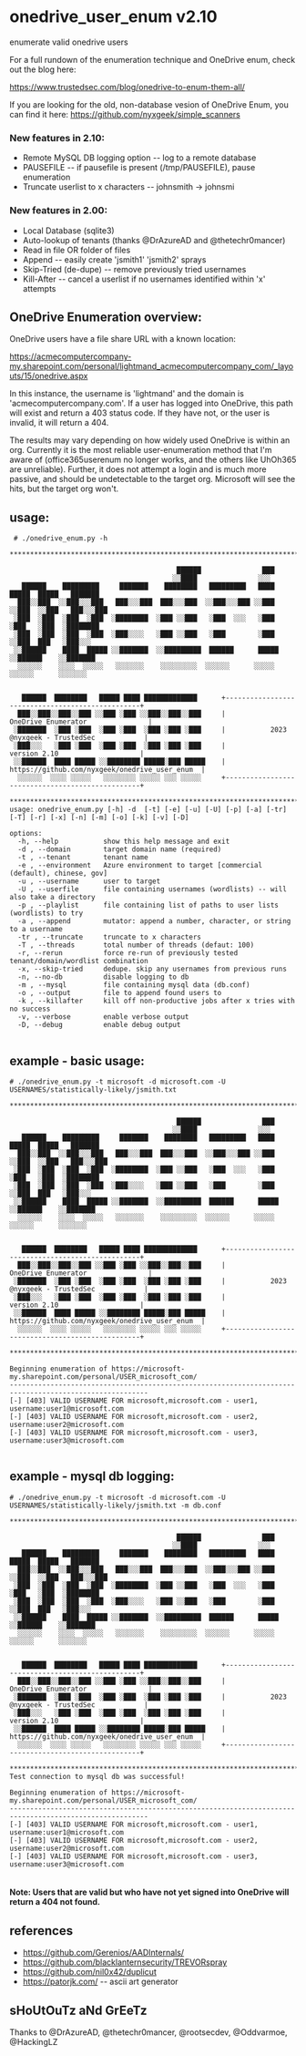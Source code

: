 
# onedrive_user_enum v2.10
enumerate valid onedrive users

For a full rundown of the enumeration technique and OneDrive enum, check out the blog here:

https://www.trustedsec.com/blog/onedrive-to-enum-them-all/


If you are looking for the old, non-database vesion of OneDrive Enum, you can find it here: https://github.com/nyxgeek/simple_scanners


### New features in 2.10:
* Remote MySQL DB logging option -- log to a remote database
* PAUSEFILE -- if pausefile is present (/tmp/PAUSEFILE), pause enumeration
* Truncate userlist to x characters -- johnsmith -> johnsmi

### New features in 2.00:
* Local Database (sqlite3)
* Auto-lookup of tenants (thanks @DrAzureAD and @thetechr0mancer)
* Read in file OR folder of files
* Append -- easily create 'jsmith1' 'jsmith2' sprays
* Skip-Tried (de-dupe) -- remove previously tried usernames
* Kill-After -- cancel a userlist if no usernames identified within 'x' attempts




## OneDrive Enumeration overview:
OneDrive users have a file share URL with a known location:

https://acmecomputercompany-my.sharepoint.com/personal/lightmand_acmecomputercompany_com/_layouts/15/onedrive.aspx

In this instance, the username is 'lightmand' and the domain is 'acmecomputercompany.com'. If a user has logged into OneDrive, this path will exist and return a 403 status code. If they have not, or the user is invalid, it will return a 404.

The results may vary depending on how widely used OneDrive is within an org. Currently it is the most reliable user-enumeration method that I'm aware of (office365userenum no longer works, and the others like UhOh365 are unreliable). Further, it does not attempt a login and is much more passive, and should be undetectable to the target org. Microsoft will see the hits, but the target org won't.


## usage:

```
 # ./onedrive_enum.py -h

*********************************************************************************************************

                                         ██████               ███                          
                                        ░░████               ░░░                           
   ██████    █████████     ███████    ████████   █████████   ████   █████  █████   ███████ 
  ███░░███  ░░███░░░███   ███░░░███  ███░░░███  ░░███░░░███ ░░███  ░░███  ░░███   ███░░░███
 ░███  ░███  ░███  ░███  ░████████  ░███ ░░███   ░███  ░░░   ░███   ░███   ░███  ░████████ 
 ░███  ░███  ░███  ░███  ░███░░░░   ░███ ░░███   ░███        ░███   ░░███  ███   ░███░░░   
 ░░██████    ████  █████ ░░███████  ░░█████████  ██████      █████   ░░██████    ░░███████ 
  ░░░░░░    ░░░░  ░░░░░   ░░░░░░░    ░░░░░░░░░  ░░░░░░      ░░░░░     ░░░░░░      ░░░░░░░  
                                                                             
                                                                             
   ██████  ████████   █████ ████ █████████████      +-------------------------------------------------+
  ███░░███░░███░░███ ░░███ ░███ ░░███░░███░░███     |               OneDrive Enumerator               |
 ░███████  ░███ ░███  ░███ ░███  ░███ ░███ ░███     |           2023 @nyxgeek - TrustedSec            |
 ░███░░░   ░███ ░███  ░███ ░███  ░███ ░███ ░███     |                 version 2.10                    |
 ░░██████  ████ █████ ░░████████ █████░███ █████    |  https://github.com/nyxgeek/onedrive_user_enum  |
  ░░░░░░  ░░░░ ░░░░░   ░░░░░░░░ ░░░░░ ░░░ ░░░░░     +-------------------------------------------------+
                                                                             
*********************************************************************************************************
usage: onedrive_enum.py [-h] -d  [-t] [-e] [-u] [-U] [-p] [-a] [-tr] [-T] [-r] [-x] [-n] [-m] [-o] [-k] [-v] [-D]

options:
  -h, --help           show this help message and exit
  -d , --domain        target domain name (required)
  -t , --tenant        tenant name
  -e , --environment   Azure environment to target [commercial (default), chinese, gov]
  -u , --username      user to target
  -U , --userfile      file containing usernames (wordlists) -- will also take a directory
  -p , --playlist      file containing list of paths to user lists (wordlists) to try
  -a , --append        mutator: append a number, character, or string to a username
  -tr , --truncate     truncate to x characters
  -T , --threads       total number of threads (defaut: 100)
  -r, --rerun          force re-run of previously tested tenant/domain/wordlist combination
  -x, --skip-tried     dedupe. skip any usernames from previous runs
  -n, --no-db          disable logging to db
  -m , --mysql         file containing mysql data (db.conf)
  -o , --output        file to append found users to
  -k , --killafter     kill off non-productive jobs after x tries with no success
  -v, --verbose        enable verbose output
  -D, --debug          enable debug output


```

## example - basic usage:
```
# ./onedrive_enum.py -t microsoft -d microsoft.com -U USERNAMES/statistically-likely/jsmith.txt

*********************************************************************************************************

                                         ██████               ███                          
                                        ░░████               ░░░                           
   ██████    █████████     ███████    ████████   █████████   ████   █████  █████   ███████ 
  ███░░███  ░░███░░░███   ███░░░███  ███░░░███  ░░███░░░███ ░░███  ░░███  ░░███   ███░░░███
 ░███  ░███  ░███  ░███  ░████████  ░███ ░░███   ░███  ░░░   ░███   ░███   ░███  ░████████ 
 ░███  ░███  ░███  ░███  ░███░░░░   ░███ ░░███   ░███        ░███   ░░███  ███   ░███░░░   
 ░░██████    ████  █████ ░░███████  ░░█████████  ██████      █████   ░░██████    ░░███████ 
  ░░░░░░    ░░░░  ░░░░░   ░░░░░░░    ░░░░░░░░░  ░░░░░░      ░░░░░     ░░░░░░      ░░░░░░░  
                                                                             
                                                                             
   ██████  ████████   █████ ████ █████████████      +-------------------------------------------------+
  ███░░███░░███░░███ ░░███ ░███ ░░███░░███░░███     |               OneDrive Enumerator               |
 ░███████  ░███ ░███  ░███ ░███  ░███ ░███ ░███     |           2023 @nyxgeek - TrustedSec            |
 ░███░░░   ░███ ░███  ░███ ░███  ░███ ░███ ░███     |                 version 2.10                    |
 ░░██████  ████ █████ ░░████████ █████░███ █████    |  https://github.com/nyxgeek/onedrive_user_enum  |
  ░░░░░░  ░░░░ ░░░░░   ░░░░░░░░ ░░░░░ ░░░ ░░░░░     +-------------------------------------------------+
                                                                             
*********************************************************************************************************

Beginning enumeration of https://microsoft-my.sharepoint.com/personal/USER_microsoft_com/
--------------------------------------------------------------------------------------------------------
[-] [403] VALID USERNAME FOR microsoft,microsoft.com - user1, username:user1@microsoft.com
[-] [403] VALID USERNAME FOR microsoft,microsoft.com - user2, username:user2@microsoft.com
[-] [403] VALID USERNAME FOR microsoft,microsoft.com - user3, username:user3@microsoft.com


```

## example - mysql db logging:
```
# ./onedrive_enum.py -t microsoft -d microsoft.com -U USERNAMES/statistically-likely/jsmith.txt -m db.conf

*********************************************************************************************************

                                         ██████               ███                          
                                        ░░████               ░░░                           
   ██████    █████████     ███████    ████████   █████████   ████   █████  █████   ███████ 
  ███░░███  ░░███░░░███   ███░░░███  ███░░░███  ░░███░░░███ ░░███  ░░███  ░░███   ███░░░███
 ░███  ░███  ░███  ░███  ░████████  ░███ ░░███   ░███  ░░░   ░███   ░███   ░███  ░████████ 
 ░███  ░███  ░███  ░███  ░███░░░░   ░███ ░░███   ░███        ░███   ░░███  ███   ░███░░░   
 ░░██████    ████  █████ ░░███████  ░░█████████  ██████      █████   ░░██████    ░░███████ 
  ░░░░░░    ░░░░  ░░░░░   ░░░░░░░    ░░░░░░░░░  ░░░░░░      ░░░░░     ░░░░░░      ░░░░░░░  
                                                                             
                                                                             
   ██████  ████████   █████ ████ █████████████      +-------------------------------------------------+
  ███░░███░░███░░███ ░░███ ░███ ░░███░░███░░███     |               OneDrive Enumerator               |
 ░███████  ░███ ░███  ░███ ░███  ░███ ░███ ░███     |           2023 @nyxgeek - TrustedSec            |
 ░███░░░   ░███ ░███  ░███ ░███  ░███ ░███ ░███     |                 version 2.10                    |
 ░░██████  ████ █████ ░░████████ █████░███ █████    |  https://github.com/nyxgeek/onedrive_user_enum  |
  ░░░░░░  ░░░░ ░░░░░   ░░░░░░░░ ░░░░░ ░░░ ░░░░░     +-------------------------------------------------+
                                                                             
*********************************************************************************************************
Test connection to mysql db was successful!

Beginning enumeration of https://microsoft-my.sharepoint.com/personal/USER_microsoft_com/
--------------------------------------------------------------------------------------------------------
[-] [403] VALID USERNAME FOR microsoft,microsoft.com - user1, username:user1@microsoft.com
[-] [403] VALID USERNAME FOR microsoft,microsoft.com - user2, username:user2@microsoft.com
[-] [403] VALID USERNAME FOR microsoft,microsoft.com - user3, username:user3@microsoft.com


```
#### Note: Users that are valid but who have not yet signed into OneDrive will return a 404 not found.


## references
* https://github.com/Gerenios/AADInternals/
* https://github.com/blacklanternsecurity/TREVORspray
* https://github.com/nil0x42/duplicut
* https://patorjk.com/ -- ascii art generator

## sHoUtOuTz aNd GrEeTz

Thanks to @DrAzureAD, @thetechr0mancer, @rootsecdev, @Oddvarmoe, @HackingLZ
